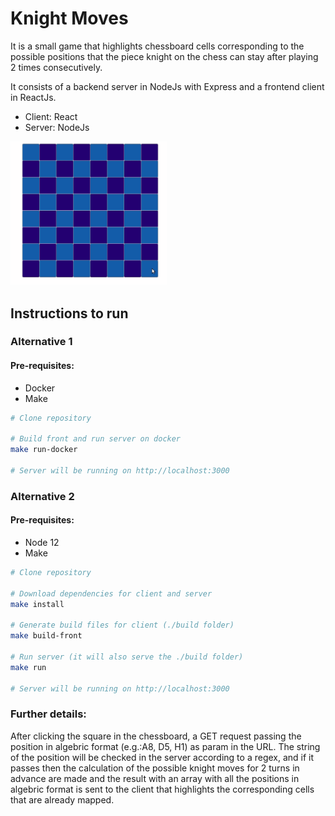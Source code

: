 # Knight Moves

It is a small game that highlights chessboard cells corresponding to the possible positions that the piece knight on the chess can stay after playing 2 times consecutively.

It consists of a backend server in NodeJs with Express and a frontend client in ReactJs.

- Client: React
- Server: NodeJs

[<img src="./knight_moves.gif" width="250"/>](./knight_moves.gif)

## Instructions to run

### Alternative 1

#### Pre-requisites:
- Docker
- Make

```bash
# Clone repository

# Build front and run server on docker
make run-docker

# Server will be running on http://localhost:3000

```

### Alternative 2

#### Pre-requisites:
- Node 12
- Make

```bash
# Clone repository

# Download dependencies for client and server
make install

# Generate build files for client (./build folder)
make build-front

# Run server (it will also serve the ./build folder)
make run

# Server will be running on http://localhost:3000

```




### Further details:
After clicking the square in the chessboard, a GET request passing the position in algebric format (e.g.:A8, D5, H1) as param in the URL.
The string of the position will be checked in the server according to a regex, and if it passes then the calculation of the possible knight moves for 2 turns in advance are made and the result with an array with all the positions in algebric format is sent to the client that highlights the corresponding cells that are already mapped.